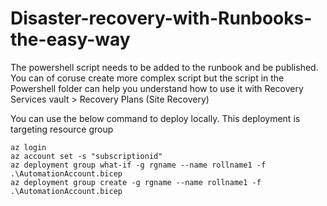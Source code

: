 # Disaster-recovery-with-Runbooks-the-easy-way

The powershell script needs to be added to the runbook and be published.
You can of coruse create more complex script but the script in the Powershell folder can help you understand how to use it with Recovery Services vault > Recovery Plans (Site Recovery)


You can use the below command to deploy locally.
This deployment is targeting resource group

```
az login
az account set -s "subscriptionid"
az deployment group what-if -g rgname --name rollname1 -f .\AutomationAccount.bicep
az deployment group create -g rgname --name rollname1 -f .\AutomationAccount.bicep
```